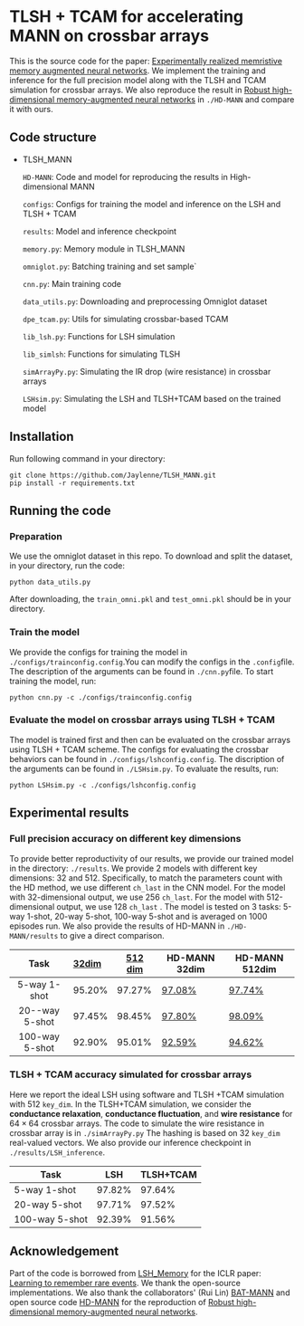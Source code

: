 # TLSH + TCAM for accelerating MANN on crossbar arrays

This is the source code for the paper: [Experimentally realized memristive memory augmented neural networks](https://arxiv.org/abs/2204.07429). We implement the training and inference for the full precision model along with the TLSH and TCAM simulation for crossbar arrays. We also reproduce the result in [Robust high-dimensional memory-augmented neural networks](https://www.nature.com/articles/s41467-021-22364-0) in `./HD-MANN` and compare it with ours.

## Code structure

* TLSH_MANN

  `HD-MANN`: Code and model for reproducing the results in High-dimensional MANN

  `configs`: Configs for training the model and inference on the LSH and TLSH + TCAM

  `results`: Model and inference checkpoint

  `memory.py`: Memory module in TLSH_MANN

  `omniglot.py`: Batching training and set sample`

  `cnn.py`: Main training code

  `data_utils.py`: Downloading and preprocessing Omniglot dataset

  `dpe_tcam.py`: Utils for simulating crossbar-based TCAM

  `lib_lsh.py`: Functions for LSH simulation

  `lib_simlsh`: Functions for simulating TLSH

  `simArrayPy.py`: Simulating the IR drop (wire resistance) in crossbar arrays

  `LSHsim.py`: Simulating the LSH and TLSH+TCAM based on the trained model

## Installation

Run following command in your directory:

```shell
git clone https://github.com/Jaylenne/TLSH_MANN.git
pip install -r requirements.txt
```

## Running the code

### Preparation

We use the omniglot dataset in this repo. To download and split the dataset, in your directory, run the code:

```shell
python data_utils.py
```

After downloading, the `train_omni.pkl` and `test_omni.pkl` should be in your directory.

### Train the model

We provide the configs for training the model in `./configs/trainconfig.config`.You can modify the configs in the `.config`file. The description of the arguments can be found in `./cnn.py`file. To start training the model, run:

```shell
python cnn.py -c ./configs/trainconfig.config
```

### Evaluate the model on crossbar arrays using TLSH + TCAM 

The model is trained first and then can be evaluated on the crossbar arrays using TLSH + TCAM scheme. The configs for evaluating the crossbar behaviors can be found in `./configs/lshconfig.config`. The discription of the arguments can be found in `./LSHsim.py`. To evaluate the results, run:

```shell
python LSHsim.py -c ./configs/lshconfig.config
```

## Experimental results

### Full precision accuracy on different key dimensions

To provide better reproductivity of our results, we provide our trained model in the directory: `./results`. We provide 2 models with different key dimensions: 32 and 512. Specifically, to match the parameters count with the HD method, we use different  `ch_last` in the CNN model. For the model with 32-dimensional output, we use 256 `ch_last`. For the model with 512-dimensional output, we use 128 `ch_last` . The model is tested on 3 tasks: 5-way 1-shot, 20-way 5-shot, 100-way 5-shot and is averaged on 1000 episodes run. We also provide the results of HD-MANN in `./HD-MANN/results` to give a direct comparison.

|      Task      | [32dim](./results/model/32dim/model_best.pth.tar) | [512 dim](./results/model/512dim/model_best.pth.tar) | HD-MANN 32dim                                                | HD-MANN 512dim                                               |
| :------------: | :------------------------------------------------ | ---------------------------------------------------- | ------------------------------------------------------------ | ------------------------------------------------------------ |
|  5-way 1-shot  | 95.20%                                            | 97.27%                                               | [97.08%](./HD-MANN/results/32dim/5way1shot32dim_best.pth.tar) | [97.74%](./HD-MANN/results/512dim/5way1shot512dim_best.pth.tar) |
| 20--way 5-shot | 97.45%                                            | 98.45%                                               | [97.80%](./HD-MANN/results/32dim/20way5shot32dim_best.pth.tar) | [98.09%](./HD-MANN/results/512dim/20way5shot512dim_best.pth.tar) |
| 100-way 5-shot | 92.90%                                            | 95.01%                                               | [92.59%](./HD-MANN/results/32dim/100way5shot32dim_best.pth.tar) | [94.62%](./HD-MANN/results/512dim/100way5shot512dim_best.pth.tar) |

### TLSH + TCAM accuracy simulated for crossbar arrays

Here we report the ideal LSH using software and TLSH +TCAM simulation with 512 `key_dim`. In the TLSH+TCAM simulation, we consider the **conductance relaxation**, **conductance fluctuation**, and **wire resistance** for $64\times64$ crossbar arrays. The code to simulate the wire resistance in crossbar array is in `./simArrayPy.py` The hashing is based on 32 `key_dim` real-valued vectors. We also provide our inference checkpoint in `./results/LSH_inference`.

| Task           | LSH    | TLSH+TCAM |
| -------------- | ------ | --------- |
| 5-way 1-shot   | 97.82% | 97.64%    |
| 20-way 5-shot  | 97.71% | 97.52%    |
| 100-way 5-shot | 92.39% | 91.56%    |

## Acknowledgement

Part of the code is borrowed from [LSH_Memory](https://github.com/RUSH-LAB/LSH_Memory) for the ICLR paper: [Learning to remember rare events](https://arxiv.org/abs/1703.03129). We thank the open-source implementations. We also thank the collaborators' (Rui Lin) [BAT-MANN](https://github.com/RuiLin0212/BATMANN) and open source code [HD-MANN](https://github.com/DailinH/HD-MANN) for the reproduction of [Robust high-dimensional memory-augmented neural networks](https://www.nature.com/articles/s41467-021-22364-0).

